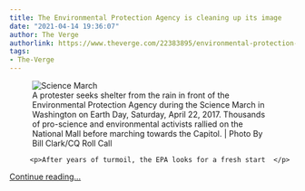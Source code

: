 ```yaml
---
title: The Environmental Protection Agency is cleaning up its image
date: "2021-04-14 19:36:07"
author: The Verge
authorlink: https://www.theverge.com/22383895/environmental-protection-agency-hire-scientists-brain-drain
tags:
- The-Verge
---
```

<figure>
      <img alt="Science March" src="https://cdn.vox-cdn.com/thumbor/2qPelV7HfCqm28JO2Av9aP8qLXI=/0x21:4280x2874/1310x873/cdn.vox-cdn.com/uploads/chorus_image/image/69126758/671585262.0.jpg" />
        <figcaption>A protester seeks shelter from the rain in front of the Environmental Protection Agency during the Science March in Washington on Earth Day, Saturday, April 22, 2017. Thousands of pro-science and environmental activists rallied on the National Mall before marching towards the Capitol. | Photo By Bill Clark/CQ Roll Call</figcaption>
    </figure>


  		 <p>After years of turmoil, the EPA looks for a fresh start  </p>
  <p>
    <a href="https://www.theverge.com/22383895/environmental-protection-agency-hire-scientists-brain-drain">Continue reading&hellip;</a>
  </p>